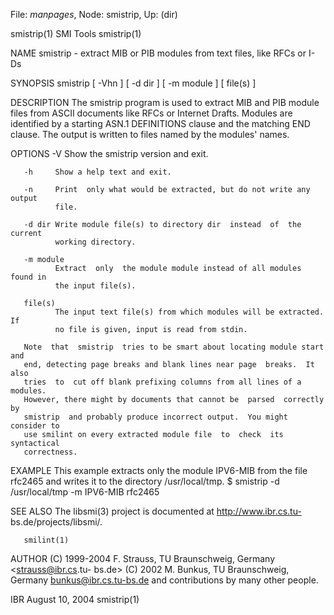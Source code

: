 File: *manpages*,  Node: smistrip,  Up: (dir)

smistrip(1)                        SMI Tools                       smistrip(1)



NAME
       smistrip  - extract MIB or PIB modules from text files, like RFCs or I-
       Ds

SYNOPSIS
       smistrip [ -Vhn ] [ -d dir ] [ -m module ] [ file(s) ]

DESCRIPTION
       The smistrip program is used to extract MIB and PIB module  files  from
       ASCII documents like RFCs or Internet Drafts. Modules are identified by
       a starting ASN.1 DEFINITIONS clause and the matching  END  clause.  The
       output is written to files named by the modules' names.

OPTIONS
       -V     Show the smistrip version and exit.

       -h     Show a help text and exit.

       -n     Print  only what would be extracted, but do not write any output
              file.

       -d dir Write module file(s) to directory dir  instead  of  the  current
              working directory.

       -m module
              Extract  only  the module module instead of all modules found in
              the input file(s).

       file(s)
              The input text file(s) from which modules will be extracted.  If
              no file is given, input is read from stdin.

       Note  that  smistrip  tries to be smart about locating module start and
       end, detecting page breaks and blank lines near page  breaks.  It  also
       tries  to  cut off blank prefixing columns from all lines of a modules.
       However, there might by documents that cannot be  parsed  correctly  by
       smistrip  and probably produce incorrect output.  You might consider to
       use smilint on every extracted module file  to  check  its  syntactical
       correctness.

EXAMPLE
       This  example  extracts  only the module IPV6-MIB from the file rfc2465
       and writes it to the directory /usr/local/tmp.
         $ smistrip -d /usr/local/tmp -m IPV6-MIB rfc2465

SEE ALSO
       The  libsmi(3)   project   is   documented   at   http://www.ibr.cs.tu-
       bs.de/projects/libsmi/.

       smilint(1)

AUTHOR
       (C)  1999-2004 F. Strauss, TU Braunschweig, Germany <strauss@ibr.cs.tu-
       bs.de>
       (C) 2002 M. Bunkus, TU Braunschweig, Germany <bunkus@ibr.cs.tu-bs.de>
       and contributions by many other people.



IBR                             August 10, 2004                    smistrip(1)
